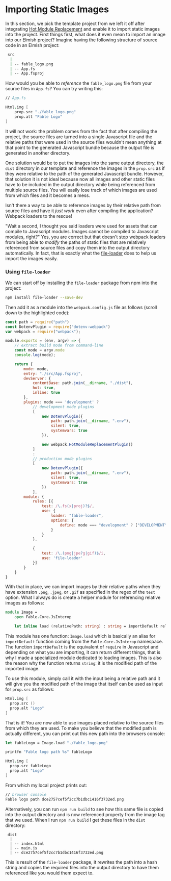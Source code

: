 # Importing Static Images

In this section, we pick the template project from we left it off after integrating [Hot Module Replacement](hot-module-replacement) and enable it to import static images into the project. First things first, what does it even mean to import an image into our Elmish project? Imagine having the following structure of source code in an Elmish project:
```bash {highlight: [3]}
 src
  |
  | -- fable_logo.png
  | -- App.fs
  | -- App.fsproj
```
How would you be able to *reference* the `fable_logo.png` file from your source files in `App.fs`? You can try writing this:
```fsharp
// App.fs

Html.img [
    prop.src "./fable_logo.png"
    prop.alt "Fable Logo"
]
```
It will not work: the problem comes from the fact that after compiling the project, the source files are turned into a single Javascript file and the relative paths that were used in the source files wouldn't mean anything at that point to the generated Javascript bundle because the output file is generated in another directory.

One solution would be to put the images into the same output directory, the `dist` directory in our template and reference the images in the `prop.src` as if they were relative to the path of the generated Javascript bundle. However, that solution it is not ideal because now all images and other static files have to be included in the output directory while being referenced from multiple source files. You will easily lose track of which images are used from which files and it becomes a mess.

Isn't there a way to be able to reference images by their relative path from source files and have it *just work* even after compiling the application? Webpack loaders to the rescue!

"Wait a second, I thought you said loaders were used for assets that can compile to Javascript modules. Images cannot be compiled to Javascript modules, right?" Yes, you are correct but that doesn't stop webpack loaders from being able to *modify* the paths of static files that are relatively referenced from source files and copy them into the output directory automatically. In fact, that is exactly what the [file-loader](https://github.com/webpack-contrib/file-loader) does to help us import the images easily.

### Using `file-loader`

We can start off by installing the `file-loader` package from npm into the project:
```bash
npm install file-loader --save-dev
```
Then add it as a module into the `webpack.config.js` file as follows (scroll down to the highlighted code):
```js {highlight: [49, 50, 51, 52]}
const path = require("path")
const DotenvPlugin = require("dotenv-webpack")
var webpack = require("webpack");

module.exports = (env, argv) => {
    // extract build mode from command-line
    const mode = argv.mode
    console.log(mode);

    return {
        mode: mode,
        entry: "./src/App.fsproj",
        devServer: {
            contentBase: path.join(__dirname, "./dist"),
            hot: true,
            inline: true
        },
        plugins: mode === 'development' ?
            // development mode plugins
            [
                new DotenvPlugin({
                    path: path.join(__dirname, ".env"),
                    silent: true,
                    systemvars: true
                }),

                new webpack.HotModuleReplacementPlugin()
            ]
            :
            // production mode plugins
            [
                new DotenvPlugin({
                    path: path.join(__dirname, ".env"),
                    silent: true,
                    systemvars: true
                })
            ],
        module: {
            rules: [{
                test: /\.fs(x|proj)?$/,
                use: {
                    loader: "fable-loader",
                    options: {
                        define: mode === "development" ? ["DEVELOPMENT"] : []
                    }
                }
            },

            {
                test: /\.(png|jpe?g|gif)$/i,
                use: 'file-loader'
            }]
        }
    }
}
```
With that in place, we can import images by their relative paths when they have extension `.png`, `.jpeg`, or `.gif` as specified in the regex of the `test` option. What I always do is create a helper module for referencing relative images as follows:
```fsharp
module Image =
    open Fable.Core.JsInterop

    let inline load (relativePath: string) : string = importDefault relativePath
```
This module has one function: `Image.load` which is basically an alias for `importDefault` function coming from the `Fable.Core.JsInterop` namespace. The function `importDefault` is the equivalent of `require` in Javascript and depending on what you are importing, it can return different things, that is why I made a specialized module dedicated to loading images. This is also the reason why the function returns `string`: it is the modified path of the imported image.

To use this module, simply call it with the input being a relative path and it will give you the modified path of the image that itself can be used as input for `prop.src` as follows:
```fsharp
Html.img [
  prop.src ()
  prop.alt "Logo"
]
```
That is it! You are now able to use images placed relative to the source files from which they are used. To make you believe that the modified path is actually different, you can print out this new path into the browsers console:
```fsharp
let fableLogo = Image.load "./fable_logo.png"

printfn "Fable logo path %s" fableLogo

Html.img [
  prop.src fableLogo
  prop.alt "Logo"
]
```
From which my local project prints out:
```fsharp
// browser console
Fable logo path dce2757cef5f2cc7b1dbc1416f3732ed.png
```
Alternatively, you can run `npm run build` to see how this same file is copied into the output directory and is now referenced property from the image tag that we used. When I run `npm run build` I get these files in the `dist` directory:
```
 dist
  |
  | -- index.html
  | -- main.js
  | -- dce2757cef5f2cc7b1dbc1416f3732ed.png
```
This is result of the `file-loader` package, it rewrites the path into a hash string and copies the required files into the output directory to have them referenced like you would them expect to.